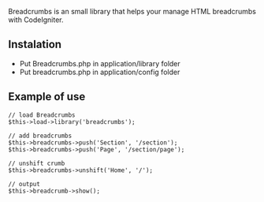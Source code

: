 Breadcrumbs is an small library that helps your manage HTML breadcrumbs with CodeIgniter.

## Instalation

* Put Breadcrumbs.php in application/library folder
* Put breadcrumbs.php in application/config folder

## Example of use

	// load Breadcrumbs
	$this->load->library('breadcrumbs');

	// add breadcrumbs
	$this->breadcrumbs->push('Section', '/section');
	$this->breadcrumbs->push('Page', '/section/page');

	// unshift crumb
	$this->breadcrumbs->unshift('Home', '/');

	// output
	$this->breadcrumb->show();